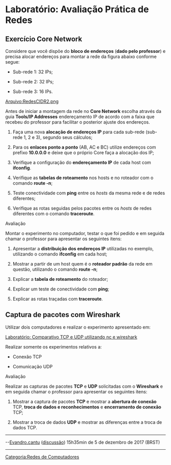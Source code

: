 # Laboratório: Avaliação Prática de Redes

## Exercício Core Network

Considere que você dispõe do **bloco de endereços** (**dado pelo professor**) e precisa alocar endereços para montar a rede da figura abaixo conforme segue:

- Sub-rede 1: 32 IPs;
- Sub-rede 2: 32 IPs;
- Sub-rede 3: 16 IPs.

<a href="Arquivo:RedesCIDR2.png" class="wikilink" title="Arquivo:RedesCIDR2.png">Arquivo:RedesCIDR2.png</a>

Antes de iniciar a montagem da rede no **Core Network** escolha através da guia **Tools/IP Addresses** endereçamento IP de acordo com a faixa que recebeu do professor para facilitar o posterior ajuste dos endereços.

1.  Faça uma nova **alocação de endereços IP** para cada sub-rede (sub-rede 1, 2 e 3), segundo seus cálculos;
2.  Para os **enlaces ponto a ponto** (AB, AC e BC) utilize endereços com prefixo **10.0.0.0** e deixe que o próprio Core faça a alocação dos IP;
3.  Verifique a configuração do **endereçamento IP** de cada host com **ifconfig**.
4.  Verifique as **tabelas de roteamento** nos hosts e no roteador com o comando **route -n**;
5.  Teste conectividade com **ping** entre os *hosts* da mesma rede e de redes diferentes;
6.  Verifique as rotas seguidas pelos pacotes entre os *hosts* de redes diferentes com o comando **traceroute**.

Avaliação  
Montar o experimento no computador, testar o que foi pedido e em seguida chamar o professor para apresentar os seguintes itens:

1.  Apresentar a **distribuição dos endereços IP** utilizadas no exemplo, utilizando o comando **ifconfig** em cada host;
2.  Mostrar a partir de um host quem é o **roteador padrão** da rede em questão, utilizando o comando **route -n**;
3.  Explicar a **tabela de roteamento** do roteador;
4.  Explicar um teste de conectividade com **ping**;
5.  Explicar as rotas traçadas com **traceroute**.

## Captura de pacotes com Wireshark

Utilizar dois computadores e realizar o experimento apresentado em:

<a href="Laboratório:_Comparativo_TCP_e_UDP_utilizando_nc_e_wireshark" class="wikilink" title="Laboratório: Comparativo TCP e UDP utilizando nc e wireshark">Laboratório: Comparativo TCP e UDP utilizando nc e wireshark</a>  
Realizar somente os experimentos relativos a:

- Conexão TCP
- Comunicação UDP

<!-- -->

Avaliação  
Realizar as capturas de pacotes **TCP** e **UDP** solicitadas com o **Wireshark** e em seguida chamar o professor para apresentar os seguintes itens:

1.  Mostrar a captura de pacotes **TCP** e mostrar a **abertura de conexão** TCP, **troca de dados e reconhecimentos** e **encerramento de conexão** TCP;
2.  Mostrar a troca de dados **UDP** e mostrar as diferenças entre a troca de dados TCP.

------------------------------------------------------------------------

--<a href="Usuário:Evandro.cantu" class="wikilink" title="Evandro.cantu">Evandro.cantu</a> (<a href="Usuário_Discussão:Evandro.cantu" class="wikilink" title="discussão">discussão</a>) 15h35min de 5 de dezembro de 2017 (BRST)

------------------------------------------------------------------------

<a href="Categoria:Redes_de_Computadores" class="wikilink" title="Categoria:Redes de Computadores">Categoria:Redes de Computadores</a>
